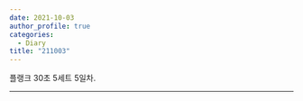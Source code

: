 ```yaml
---
date: 2021-10-03
author_profile: true
categories:
  - Diary
title: "211003"
---
```


플랭크 30초 5세트 5일차.

---



